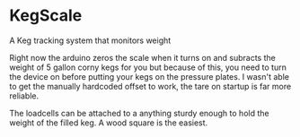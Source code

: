 # KegScale
A Keg tracking system that monitors weight

Right now the arduino zeros the scale when it turns on and subracts the weight of 5 gallon corny kegs for you but because of this, you need to turn the device on before putting your kegs on the pressure plates. I wasn't able to get the manually hardcoded offset to work, the tare on startup is far more reliable.

The loadcells can be attached to a anything sturdy enough to hold the weight of the filled keg. A wood square is the easiest. 
